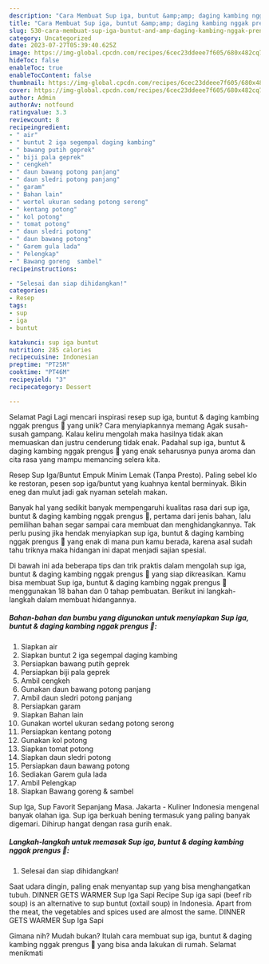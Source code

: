 ```yaml
---
description: "Cara Membuat Sup iga, buntut &amp;amp; daging kambing nggak prengus 🙂 yang Lezat"
title: "Cara Membuat Sup iga, buntut &amp;amp; daging kambing nggak prengus 🙂 yang Lezat"
slug: 530-cara-membuat-sup-iga-buntut-and-amp-daging-kambing-nggak-prengus-yang-lezat
category: Uncategorized
date: 2023-07-27T05:39:40.625Z
image: https://img-global.cpcdn.com/recipes/6cec23ddeee7f605/680x482cq70/sup-iga-buntut-daging-kambing-nggak-prengus-foto-resep-utama.jpg
hideToc: false
enableToc: true
enableTocContent: false
thumbnail: https://img-global.cpcdn.com/recipes/6cec23ddeee7f605/680x482cq70/sup-iga-buntut-daging-kambing-nggak-prengus-foto-resep-utama.jpg
cover: https://img-global.cpcdn.com/recipes/6cec23ddeee7f605/680x482cq70/sup-iga-buntut-daging-kambing-nggak-prengus-foto-resep-utama.jpg
author: Admin
authorAv: notfound
ratingvalue: 3.3
reviewcount: 8
recipeingredient:
- " air"
- " buntut 2 iga segempal daging kambing"
- " bawang putih geprek"
- " biji pala geprek"
- " cengkeh"
- " daun bawang potong panjang"
- " daun sledri potong panjang"
- " garam"
- " Bahan lain"
- " wortel ukuran sedang potong serong"
- " kentang potong"
- " kol potong"
- " tomat potong"
- " daun sledri potong"
- " daun bawang potong"
- " Garem gula lada"
- " Pelengkap"
- " Bawang goreng  sambel"
recipeinstructions:

- "Selesai dan siap dihidangkan!"
categories:
- Resep
tags:
- sup
- iga
- buntut

katakunci: sup iga buntut 
nutrition: 285 calories
recipecuisine: Indonesian
preptime: "PT25M"
cooktime: "PT46M"
recipeyield: "3"
recipecategory: Dessert

---
```



Selamat Pagi Lagi mencari inspirasi resep sup iga, buntut &amp; daging kambing nggak prengus 🙂 yang unik? Cara menyiapkannya memang Agak susah-susah gampang. Kalau keliru mengolah maka hasilnya tidak akan memuaskan dan justru cenderung tidak enak. Padahal sup iga, buntut &amp; daging kambing nggak prengus 🙂 yang enak seharusnya punya aroma dan cita rasa yang mampu memancing selera kita.


Resep Sup Iga/Buntut Empuk Minim Lemak (Tanpa Presto). Paling sebel klo ke restoran, pesen sop iga/buntut yang kuahnya kental berminyak. Bikin eneg dan mulut jadi gak nyaman setelah makan.

Banyak hal yang sedikit banyak mempengaruhi kualitas rasa dari sup iga, buntut &amp; daging kambing nggak prengus 🙂, pertama dari jenis bahan, lalu pemilihan bahan segar sampai cara membuat dan menghidangkannya. Tak perlu pusing jika hendak menyiapkan sup iga, buntut &amp; daging kambing nggak prengus 🙂 yang enak di mana pun kamu berada, karena asal sudah tahu triknya maka hidangan ini dapat menjadi sajian spesial.


Di bawah ini ada beberapa tips dan trik praktis dalam mengolah sup iga, buntut &amp; daging kambing nggak prengus 🙂 yang siap dikreasikan. Kamu bisa membuat Sup iga, buntut &amp; daging kambing nggak prengus 🙂 menggunakan 18 bahan dan 0 tahap pembuatan. Berikut ini langkah-langkah dalam membuat hidangannya.

<!--inarticleads1-->

##### Bahan-bahan dan bumbu yang digunakan untuk menyiapkan Sup iga, buntut &amp; daging kambing nggak prengus 🙂:

1. Siapkan  air
1. Siapkan  buntut 2 iga segempal daging kambing
1. Persiapkan  bawang putih geprek
1. Persiapkan  biji pala geprek
1. Ambil  cengkeh
1. Gunakan  daun bawang potong panjang
1. Ambil  daun sledri potong panjang
1. Persiapkan  garam
1. Siapkan  Bahan lain
1. Gunakan  wortel ukuran sedang potong serong
1. Persiapkan  kentang potong
1. Gunakan  kol potong
1. Siapkan  tomat potong
1. Siapkan  daun sledri potong
1. Persiapkan  daun bawang potong
1. Sediakan  Garem gula lada
1. Ambil  Pelengkap
1. Siapkan  Bawang goreng &amp; sambel


Sup Iga, Sup Favorit Sepanjang Masa. Jakarta - Kuliner Indonesia mengenal banyak olahan iga. Sup iga berkuah bening termasuk yang paling banyak digemari. Dihirup hangat dengan rasa gurih enak. 

<!--inarticleads2-->

##### Langkah-langkah untuk memasak Sup iga, buntut &amp; daging kambing nggak prengus 🙂:


1. Selesai dan siap dihidangkan!

Saat udara dingin, paling enak menyantap sup yang bisa menghangatkan tubuh. DINNER GETS WARMER Sup Iga Sapi Recipe Sup iga sapi (beef rib soup) is an alternative to sup buntut (oxtail soup) in Indonesia. Apart from the meat, the vegetables and spices used are almost the same. DINNER GETS WARMER Sup Iga Sapi 

Gimana nih? Mudah bukan? Itulah cara membuat sup iga, buntut &amp; daging kambing nggak prengus 🙂 yang bisa anda lakukan di rumah. Selamat menikmati
